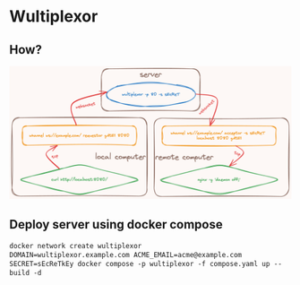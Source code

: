 # Wultiplexor

## How?

[![Diagram](diagram.png)](#)

## Deploy server using docker compose

```shell
docker network create wultiplexor
DOMAIN=wultiplexor.example.com ACME_EMAIL=acme@example.com SECRET=sEcReTkEy docker compose -p wultiplexor -f compose.yaml up --build -d
```
